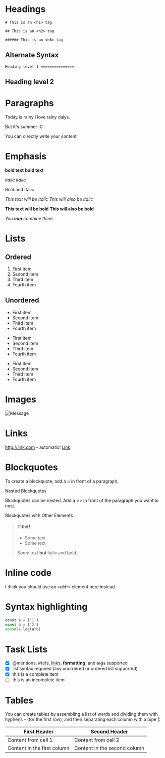 # Headings

```
# This is an <h1> tag

## This is an <h2> tag

###### This is an <h6> tag
```
  
## Alternate Syntax

`Heading level 1
===============`

Heading level 2
---------------

# Paragraphs

Today is rainy i love rainy daiys.

But it's summer :C

You can directly write your content

# Emphasis

**bold text**
__bold text__

*italic*
_italic_

Bold and Italic

*This text will be italic*
_This will also be italic_

**This text will be bold**
__This will also be bold__

_You **can** combine them_


# Lists

## Ordered

1. First item
2. Second item
3. Third item
4. Fourth item

## Unordered

- First item
- Second item
- Third item
- Fourth item

* First item
* Second item
* Third item
* Fourth item

+ First item
+ Second item
+ Third item
+ Fourth item

# Images

![Message](https://cdn4.iconfinder.com/data/icons/logos-and-brands/512/91_Discord_logo_logos-512.png)

# Links

http://link.com - automatic!
[Link](http://link.com)

# Blockquotes

To create a blockquote, add a > in front of a paragraph.

Nested Blockquotes

Blockquotes can be nested. Add a >> in front of the paragraph you want to nest.

Blockquotes with Other Elements

> #### Tİtlet!
>
> - Some text
> - Some text
>
>  *Some* text **but** italic and bold.

# Inline code


I think you should use an
`<addr>` element here instead.

# Syntax highlighting

```javascript
const a = ('1')
const b = ('2')
console.log(a+b)
```

# Task Lists

- [x] @mentions, #refs, [links](), **formatting**, and <del>tags</del> supported
- [x] list syntax required (any unordered or ordered list supported)
- [x] this is a complete item
- [ ] this is an incomplete item

# Tables

You can create tables by assembling a list of words and dividing them with hyphens - (for the first row), and then separating each column with a pipe |:

First Header | Second Header
------------ | -------------
Content from cell 1 | Content from cell 2
Content in the first column | Content in the second column
